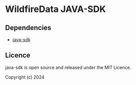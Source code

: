 # WildfireData JAVA-SDK



## Dependencies

- [java-sdk](https://github.com/ThinkingDataAnalytics/java-sdk)

## Licence

java-sdk is open source and released under the MIT Licence.

Copyright (c) 2024